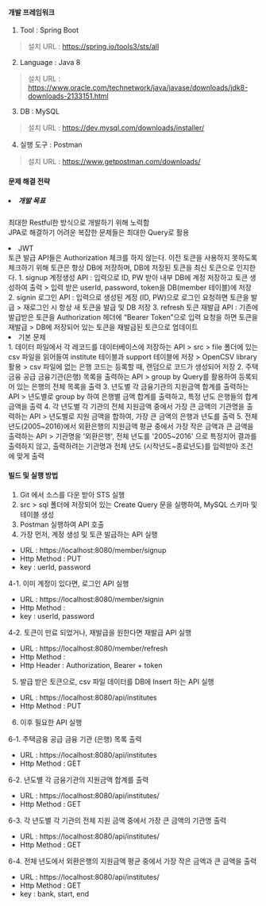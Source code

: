 #### 개발 프레임워크
1. Tool : Spring Boot  
> 설치 URL : https://spring.io/tools3/sts/all
2. Language : Java 8  
> 설치 URL : https://www.oracle.com/technetwork/java/javase/downloads/jdk8-downloads-2133151.html
3. DB : MySQL  
> 설치 URL : https://dev.mysql.com/downloads/installer/
4. 실행 도구 : Postman  
> 설치 URL : https://www.getpostman.com/downloads/

#### 문제 해결 전략
##### <li> 개발 목표 </li>
최대한 Restful한 방식으로 개발하기 위해 노력함  
JPA로 해결하기 어려운 복잡한 문제들은 최대한 Query로 활용
<li> JWT </li>  
토큰 발급 API들은 Authorization 체크를 하지 않는다.  
이전 토큰을 사용하지 못하도록 체크하기 위해 토큰은 항상 DB에 저장하며, DB에 저장된 토큰을 최신 토큰으로 인지한다.  
1. signup 계정생성 API : 입력으로 ID, PW 받아 내부 DB에 계정 저장하고 토큰 생성하여 출력  
> 입력 받은 userId, password, token을 DB(member 테이블)에 저장  
2. signin 로그인 API : 입력으로 생성된 계정 (ID, PW)으로 로그인 요청하면 토큰을 발급  
> 재로그인 시 항상 새 토큰을 발급 및 DB 저장  
3. refresh 토큰 재발급 API : 기존에 발급받은 토큰을 Authorization 헤더에 “Bearer Token”으로 입력 요청을 하면 토큰을 재발급  
> DB에 저장되어 있는 토큰을 재발급된 토큰으로 업데이트


<li>기본 문제 </li>
1. 데이터 파일에서 각 레코드를 데이터베이스에 저장하는 API  
> src > file 폴더에 있는 csv 파일을 읽어들여 institute 테이블과 support 테이블에 저장  
> OpenCSV library 활용  
> csv 파일에 없는 은행 코드는 등록할 때, 랜덤으로 코드가 생성되어 저장   
2. 주택금융 공급 금융기관(은행) 목록을 출력하는 API  
> group by Query를 활용하여 등록되어 있는 은행의 전체 목록을 출력
3. 년도별 각 금융기관의 지원금액 합계를 출력하는 API  
> 년도별로 group by 하여 은행별 금액 합계를 출력하고, 특정 년도 은행들의 합계 금액을 출력
4. 각 년도별 각 기관의 전체 지원금액 중에서 가장 큰 금액의 기관명을 출력하는 API  
> 년도별로 지원 금액을 합하여, 가장 큰 금액의 은행과 년도를 출력
5. 전체 년도(2005~2016)에서 외환은행의 지원금액 평균 중에서 가장 작은 금액과 큰 금액을 출력하는 API  
> 기관명을 '외환은행', 전체 년도를 '2005~2016' 으로 특정지어 결과를 출력하지 않고, 출력하려는 기관명과 전체 년도 (시작년도~종료년도)를 입력받아 조건에 맞게 출력  

#### 빌드 및 실행 방법
1. Git 에서 소스를 다운 받아 STS 실행
2. src > sql 폴더에 저장되어 있는 Create Query 문을 실행하여, MySQL 스키마 및 테이블 생성
3. Postman 실행하여 API 호출
4. 가장 먼저, 계정 생성 및 토큰 발급하는 API 실행  
 + URL : https://localhost:8080/member/signup  
 + Http Method : PUT  
 + key : uerId, password

  4-1. 이미 계정이 있다면, 로그인 API 실행  
  + URL : https://localhost:8080/member/signin  
  + Http Method :  
  + key : userId, password

  4-2. 토큰이 만료 되었거나, 재발급을 원한다면 재발급 API 실행  
   + URL : https://localhost:8080/member/refresh  
   + Http Method :  
   + Http Header : Authorization, Bearer + token

5. 발급 받은 토큰으로, csv 파일 데이터를 DB에 Insert 하는 API 실행  
 + URL : https://localhost:8080/api/institutes  
 + Http Method : PUT  

6. 이후 필요한 API 실행  

 6-1. 주택금융 공급 금융 기관 (은행) 목록 출력  
  + URL : https://localhost:8080/api/institutes  
  + Http Method : GET

 6-2. 년도별 각 금융기관의 지원금액 합계를 출력  
  + URL : https://localhost:8080/api/institutes/  
  + Http Method : GET  

 6-3. 각 년도별 각 기관의 전체 지원 금액 중에서 가장 큰 금액의 기관명 출력  
  + URL : https://localhost:8080/api/institutes/  
  + Http Method : GET

  6-4. 전체 년도에서 외환은행의 지원금액 평균 중에서 가장 작은 금액과 큰 금액을 출력
   + URL : https://localhost:8080/api/institutes/  
   + Http Method : GET  
   + key : bank, start, end

